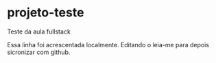 # projeto-teste
 Teste da aula fullstack

Essa linha foi acrescentada localmente.
Editando o leia-me  para depois sicronizar com github.
